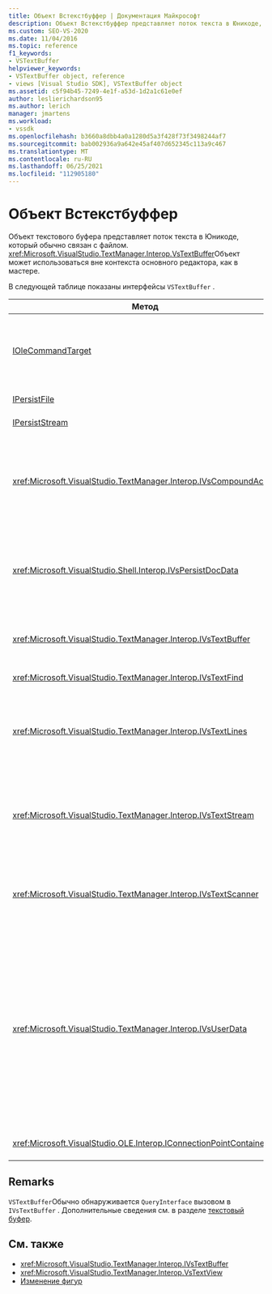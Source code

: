 ```yaml
---
title: Объект Встекстбуффер | Документация Майкрософт
description: Объект Встекстбуффер представляет поток текста в Юникоде, который обычно связан с файлом. В этой статье перечислены интерфейсы Встекстбуффер.
ms.custom: SEO-VS-2020
ms.date: 11/04/2016
ms.topic: reference
f1_keywords:
- VSTextBuffer
helpviewer_keywords:
- VSTextBuffer object, reference
- views [Visual Studio SDK], VSTextBuffer object
ms.assetid: c5f94b45-7249-4e1f-a53d-1d2a1c61e0ef
author: leslierichardson95
ms.author: lerich
manager: jmartens
ms.workload:
- vssdk
ms.openlocfilehash: b3660a8dbb4a0a1280d5a3f428f73f3498244af7
ms.sourcegitcommit: bab002936a9a642e45af407d652345c113a9c467
ms.translationtype: MT
ms.contentlocale: ru-RU
ms.lasthandoff: 06/25/2021
ms.locfileid: "112905180"
---
```

# <a name="vstextbuffer-object"></a>Объект Встекстбуффер
Объект текстового буфера представляет поток текста в Юникоде, который обычно связан с файлом. <xref:Microsoft.VisualStudio.TextManager.Interop.VsTextBuffer>Объект может использоваться вне контекста основного редактора, как в мастере.

 В следующей таблице показаны интерфейсы `VSTextBuffer` .

|Метод|Описание|
|------------|-----------------|
|[IOleCommandTarget](/windows/desktop/api/docobj/nn-docobj-iolecommandtarget)|Стандартный OLE-интерфейс. Используется для обработки операций отмены или повтора в буфере.|
|[IPersistFile](/windows/desktop/api/objidl/nn-objidl-ipersistfile)|Стандартный OLE-интерфейс.|
|[IPersistStream](/windows/desktop/api/objidl/nn-objidl-ipersiststream)|Стандартный OLE-интерфейс.|
|<xref:Microsoft.VisualStudio.TextManager.Interop.IVsCompoundAction>|Включает создание составных действий (то есть действий, сгруппированных в одну единицу отмены или повтора).|
|<xref:Microsoft.VisualStudio.Shell.Interop.IVsPersistDocData>|Включает сохранение данных документа, управляемого с помощью текстового буфера.|
|<xref:Microsoft.VisualStudio.TextManager.Interop.IVsTextBuffer>|Предоставляет базовые службы. используется многими клиентами.|
|<xref:Microsoft.VisualStudio.TextManager.Interop.IVsTextFind>|Используется для поиска в буфере.|
|<xref:Microsoft.VisualStudio.TextManager.Interop.IVsTextLines>|Предоставляет возможности чтения и записи с помощью двумерных координат. Наследует от `IVsTextBuffer`.|
|<xref:Microsoft.VisualStudio.TextManager.Interop.IVsTextStream>|Предоставляет возможности чтения и записи, используя одномерные координаты. Наследует от `IVsTextBuffer`.|
|<xref:Microsoft.VisualStudio.TextManager.Interop.IVsTextScanner>|Обеспечивает быстрый, ориентированный на поток последовательный доступ к тексту в буфере.|
|<xref:Microsoft.VisualStudio.TextManager.Interop.IVsUserData>|Предоставляет доступ к универсальной коллекции свойств. Наиболее важным свойством является имя или моникер буфера. Вы можете хранить собственные случайные данные в буфере с помощью этого интерфейса, создавая GUID и используя его в качестве ключа.|
|<xref:Microsoft.VisualStudio.OLE.Interop.IConnectionPointContainer>|Поддерживает точки соединения для событий.|

## <a name="remarks"></a>Remarks
 `VSTextBuffer`Обычно обнаруживается `QueryInterface` вызовом в `IVsTextBuffer` . Дополнительные сведения см. в разделе [текстовый буфер](/previous-versions/visualstudio/visual-studio-2015/extensibility/accessing-the-text-buffer-by-using-the-legacy-api?preserve-view=true&view=vs-2015).

## <a name="see-also"></a>См. также
- <xref:Microsoft.VisualStudio.TextManager.Interop.IVsTextBuffer>
- <xref:Microsoft.VisualStudio.TextManager.Interop.VsTextView>
- [Изменение фигур](https://www.microsoft.com/download/details.aspx?id=55984)